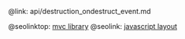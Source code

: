 @link: api/destruction_ondestruct_event.md

@seolinktop: [mvc library](https://webix.com)
@seolink: [javascript layout](https://webix.com/widget/layout/)